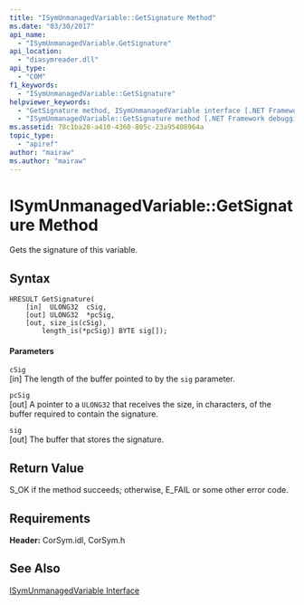 ```yaml
---
title: "ISymUnmanagedVariable::GetSignature Method"
ms.date: "03/30/2017"
api_name: 
  - "ISymUnmanagedVariable.GetSignature"
api_location: 
  - "diasymreader.dll"
api_type: 
  - "COM"
f1_keywords: 
  - "ISymUnmanagedVariable::GetSignature"
helpviewer_keywords: 
  - "GetSignature method, ISymUnmanagedVariable interface [.NET Framework debugging]"
  - "ISymUnmanagedVariable::GetSignature method [.NET Framework debugging]"
ms.assetid: 78c1ba28-a410-4360-805c-23a95408964a
topic_type: 
  - "apiref"
author: "mairaw"
ms.author: "mairaw"
---
```

# ISymUnmanagedVariable::GetSignature Method
Gets the signature of this variable.  
  
## Syntax  
  
```  
HRESULT GetSignature(  
    [in]  ULONG32  cSig,  
    [out] ULONG32  *pcSig,  
    [out, size_is(cSig),  
        length_is(*pcSig)] BYTE sig[]);  
```  
  
#### Parameters  
 `cSig`  
 [in] The length of the buffer pointed to by the `sig` parameter.  
  
 `pcSig`  
 [out] A pointer to a `ULONG32` that receives the size, in characters, of the buffer required to contain the signature.  
  
 `sig`  
 [out] The buffer that stores the signature.  
  
## Return Value  
 S_OK if the method succeeds; otherwise, E_FAIL or some other error code.  
  
## Requirements  
 **Header:** CorSym.idl, CorSym.h  
  
## See Also  
 [ISymUnmanagedVariable Interface](../../../../docs/framework/unmanaged-api/diagnostics/isymunmanagedvariable-interface.md)
